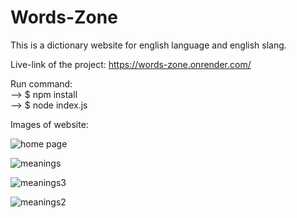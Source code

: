 # Words-Zone
This is a dictionary website for english language and english slang.

Live-link of the project: https://words-zone.onrender.com/

Run command:<br>
--> $ npm install <br>--> $ node index.js


Images of website:

![home page](https://github.com/user-attachments/assets/b227f142-98fd-4a8e-9a48-e18d81f51895)

![meanings](https://github.com/user-attachments/assets/e382e81a-69a8-46de-9979-eed49222e741)

![meanings3](https://github.com/user-attachments/assets/84e72704-e93d-454f-b67b-9d4c6194a360)

![meanings2](https://github.com/user-attachments/assets/2876a1d6-69e7-452d-9e77-9200a6dc1472)
